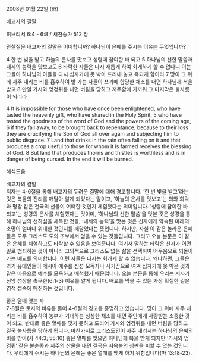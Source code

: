 2008년 01월 22일 (화)

배교자의 결말



히브리서 6:4 - 6:8 / 새찬송가 512 장


관찰질문
배교자의 결말은 어떠합니까?
하나님이 은혜를 주시는 이유는 무엇입니까? 

4 한 번 빛을 받고 하늘의 은사를 맛보고 성령에 참여한 바 되고 5 하나님의 선한 말씀과 내세의 능력을 맛보고도 6 타락한 자들은 다시 새롭게 하여 회개하게 할 수 없나니 이는 그들이 하나님의 아들을 다시 십자가에 못 박아 드러내 놓고 욕되게 함이라 7 땅이 그 위에 자주 내리는 비를 흡수하여 밭 가는 자들이 쓰기에 합당한 채소를 내면 하나님께 복을 받고 8 만일 가시와 엉겅퀴를 내면 버림을 당하고 저주함에 가까워 그 마지막은 불사름이 되리라  

4 It is impossible for those who have once been enlightened, who have tasted the heavenly gift, who have shared in the Holy Spirit, 5 who have tasted the goodness of the word of God and the powers of the coming age, 6 if they fall away, to be brought back to repentance, because to their loss they are crucifying the Son of God all over again and subjecting him to public disgrace. 7 Land that drinks in the rain often falling on it and that produces a crop useful to those for whom it is farmed receives the blessing of God. 8 But land that produces thorns and thistles is worthless and is in danger of being cursed. In the end it will be burned.

해석도움





배교자의 결말  
저자는 4-6절을 통해 배교자의 두려운 결말에 대해 경고합니다. ‘한 번 빛을 받고’라는 것은 복음의 진리를 깨달아 알게 되었다는 말이고, ‘하늘의 은사를 맛보고’는 의와 희락과 평강 같은 천국의 선물이 어떠한 것인지 체험했다는 의미입니다. ‘성령에 참여한 바 되고’는 성령의 은사를 체험했다는 것이며, ‘하나님의 선한 말씀’을 맛본 것은 성경을 통해 하나님의 선하심을 체득한 것을, ‘내세의 능력’을 맛본 것은 신자에게 약속된 미래의 소망이 얼마나 위대한 것인지를 깨달았다는 뜻입니다. 하지만, 사실 이 같은 놀라운 은혜들은 모두 그리스도 도의 초보에서 얻을 수 있는 것들입니다. 그리고 오늘 본문은 이 같은 은혜를 체험하고도 타락할 수 있음을 보여줍니다. 여기서 말하는 타락은 신자가 어떤 일로 범죄하는 것이 아니라 고의적으로 그리스도 없는 삶을 선택하여 어두움으로 되돌아가는 배교를 의미합니다. 이런 자들은 다시는 회개케 할 수 없습니다. 왜냐하면, 그들은 과거 유대인들이 메시아 예수를 신성 모독자나 사기꾼으로 여겨 십자가에 못 박은 것과 같은 마음으로 예수를 모욕하고 배척했기 때문입니다. 오늘 본문을 통해 우리는 저자가 신앙 성장을 촉구한(6:1-3) 이유를 알게 됩니다. 배교를 막을 수 있는 가장 확실한 길은 영적 성숙에 매진하는 것입니다.   

좋은 열매 맺는 자   
7-8절은 토지의 비유를 들어 4-6절의 경고를 증명하고 있습니다. 땅이 그 위에 자주 내리는 비를 흡수하여 농부가 기대하는 싱싱한 채소를 내면 주인에게 사랑받는 소중한 것이 되고, 반대로 좋은 열매를 맺지 못하고 도리어 가시와 엉겅퀴를 내면 버림을 당하고 결국 불사름을 당하게 됩니다. 마찬가지로 그리스도인이 자주 내리시는 하나님의 은혜의 비를 받아(사 44:3; 55:10) 좋은 열매를 맺으면 하나님께 복을 받게 되지만 ‘가시와 엉겅퀴’ 같은 불순종과 저주의 산물을 내면 결국은 지옥불의 심판을 피할 수 없는 것입니다. 우리에게 주시는 하나님의 은혜는 좋은 열매를 맺게 하기 위함입니다(마 13:18-23).